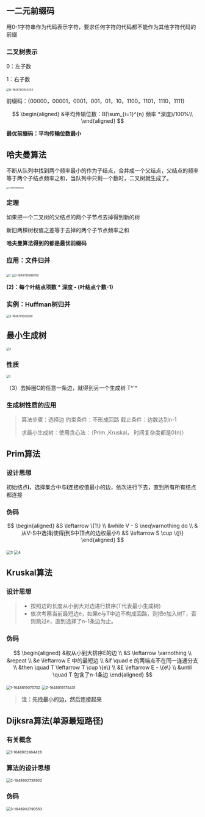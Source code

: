 ## 一二元前缀码

用0-1字符串作为代码表示字符，要求任何字符的代码都不能作为其他字符代码的前缀

### 二叉树表示

0：左子数

1：右子数

<img src="重要的贪心算法.assets/6-1648780945253.jpg" alt="6-1648780945253" style="zoom: 50%;" />

前缀码：{00000，00001，0001，001，01，10，1100，1101，1110，1111}

$$
\begin{aligned}
&平均传输位数：B(\sum_{i=1}^{n} 频率 *深度)/100%\\
\end{aligned}
$$

**最优前缀码：平均传输位数最小**

## 哈夫曼算法

不断从队列中找到两个频率最小的作为子结点，合并成一个父结点，父结点的频率等于两个子结点频率之和，当队列中只剩一个数时，二叉树就生成了。

<img src="重要的贪心算法.assets/5-1648780958672.png" alt="5-1648780958672" style="zoom: 33%;" />

### 定理

如果把一个二叉树的父结点的两个子节点去掉得到新的树

新旧两棵树权值之差等于去掉的两个子节点频率之和

**哈夫曼算法得到的都是最优前缀码**

### 应用：文件归并

<img src="重要的贪心算法.assets/1.png" alt="1" style="zoom: 50%;" />

<img src="重要的贪心算法.assets/2-1648780998759.png" alt="2-1648780998759" style="zoom: 50%;" />

**(2)：每个叶结点项数 * 深度 - (叶结点个数-1)**

### 实例：Huffman树归并

<img src="重要的贪心算法.assets/3-1648781009398.png" alt="3-1648781009398" style="zoom: 50%;" />

## 最小生成树

<img src="重要的贪心算法.assets/2.png" alt="2" style="zoom: 50%;" />

### 性质

<img src="重要的贪心算法.assets/1-1649426062302.png" alt="1" style="zoom: 50%;" />

（3）去掉圈C的任意一条边，就得到另一个生成树 T^'^

### 生成树性质的应用

> 算法步骤：选择边
> 约束条件：不形成回路
> 截止条件：边数达到n-1
>
> 求最小生成树：使用贪心法：（Prim ,Kruskal， 时间复杂度都是0(n)）

## Prim算法

### 设计思想

初始结点**i**，选择集合中与**i**连接权值最小的边，依次进行下去，直到所有所有结点都连接

### 伪码

$$
\begin{aligned}
&S \leftarrow \{1\} \\
&while V - S \neq\varnothing do \\
&从V-S中选择j使得j到S中顶点的边权最小\\
&S \leftarrow S \cup \{j\}
\end{aligned}
$$

<img src="重要的贪心算法.assets/3.png" alt="3" style="zoom:67%;" />

<img src="重要的贪心算法.assets/4.png" alt="4" style="zoom:67%;" />

## Kruskal算法

### 设计思想

> - 按照边的长度从小到大对边进行排序(T代表最小生成树)
> - 依次考察当前最短边e，如果e与T中边不构成回路，则把e加入树T，否则跳过e，直到选择了n-1条边为止。

### 伪码

$$
\begin{aligned}
&权从小到大排序E的边 \\
&S \leftarrow \varnothing \\
&repeat \\
&e \leftarrow E 中的最短边 \\
&if \quad e 的两端点不在同一连通分支\\
&then \quad T \leftarrow T \cup \{e\} \\
&E \leftarrow E - \{e\} \\
&until \quad T 包含了n-1条边
\end{aligned}
$$

<img src="重要的贪心算法.assets/1-1648819075752.png" alt="1-1648819075752" style="zoom: 67%;" />

<img src="重要的贪心算法.assets/2-1648819175431.png" alt="2-1648819175431" style="zoom: 67%;" />

> **注：先找最小的边，然后连接起来**

## Dijksra算法(单源最短路径)

### 有关概念

<img src="重要的贪心算法.assets/1-1648902464428.png" alt="1-1648902464428" style="zoom: 67%;" />

### 算法的设计思想

<img src="重要的贪心算法.assets/2-1648902738922.png" alt="2-1648902738922" style="zoom:67%;" />

### 伪码

<img src="重要的贪心算法.assets/3-1648902790553.png" alt="3-1648902790553" style="zoom:67%;" />













